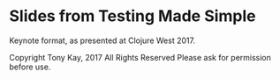 # Slides from Testing Made Simple

Keynote format, as presented at Clojure West 2017.

Copyright Tony Kay, 2017
All Rights Reserved
Please ask for permission before use.
